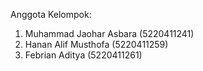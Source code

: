 Anggota Kelompok:
1. Muhammad Jaohar Asbara (5220411241)
2. Hanan Alif Musthofa (5220411259)
3. Febrian Aditya (5220411261)
